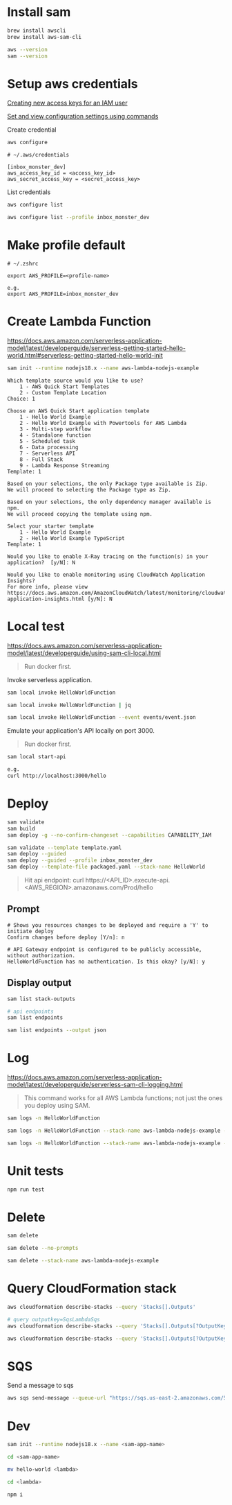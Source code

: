 # Install sam

```sh
brew install awscli
brew install aws-sam-cli

aws --version
sam --version
```

# Setup aws credentials

[Creating new access keys for an IAM user](https://docs.aws.amazon.com/keyspaces/latest/devguide/access.credentials.html#create.keypair)

[Set and view configuration settings using commands](https://docs.aws.amazon.com/cli/latest/userguide/cli-configure-files.html#cli-configure-files-methods)

Create credential

```sh
aws configure
```

```
# ~/.aws/credentials

[inbox_monster_dev]
aws_access_key_id = <access_key_id>
aws_secret_access_key = <secret_access_key>
```

List credentials

```sh
aws configure list

aws configure list --profile inbox_monster_dev
```

# Make profile default

```
# ~/.zshrc

export AWS_PROFILE=<profile-name>

e.g.
export AWS_PROFILE=inbox_monster_dev
```

# Create Lambda Function

https://docs.aws.amazon.com/serverless-application-model/latest/developerguide/serverless-getting-started-hello-world.html#serverless-getting-started-hello-world-init

```sh
sam init --runtime nodejs18.x --name aws-lambda-nodejs-example
```

```
Which template source would you like to use?
	1 - AWS Quick Start Templates
	2 - Custom Template Location
Choice: 1

Choose an AWS Quick Start application template
	1 - Hello World Example
	2 - Hello World Example with Powertools for AWS Lambda
	3 - Multi-step workflow
	4 - Standalone function
	5 - Scheduled task
	6 - Data processing
	7 - Serverless API
	8 - Full Stack
	9 - Lambda Response Streaming
Template: 1

Based on your selections, the only Package type available is Zip.
We will proceed to selecting the Package type as Zip.

Based on your selections, the only dependency manager available is npm.
We will proceed copying the template using npm.

Select your starter template
	1 - Hello World Example
	2 - Hello World Example TypeScript
Template: 1

Would you like to enable X-Ray tracing on the function(s) in your application?  [y/N]: N

Would you like to enable monitoring using CloudWatch Application Insights?
For more info, please view https://docs.aws.amazon.com/AmazonCloudWatch/latest/monitoring/cloudwatch-application-insights.html [y/N]: N
```

# Local test

https://docs.aws.amazon.com/serverless-application-model/latest/developerguide/using-sam-cli-local.html

> Run docker first.

Invoke serverless application.

```sh
sam local invoke HelloWorldFunction

sam local invoke HelloWorldFunction | jq

sam local invoke HelloWorldFunction --event events/event.json
```

Emulate your application's API locally on port 3000.

> Run docker first.

```bash
sam local start-api

e.g.
curl http://localhost:3000/hello
```

# Deploy

```bash
sam validate
sam build
sam deploy -g --no-confirm-changeset --capabilities CAPABILITY_IAM

sam validate --template template.yaml
sam deploy --guided
sam deploy --guided --profile inbox_monster_dev
sam deploy --template-file packaged.yaml --stack-name HelloWorld
```

> Hit api endpoint: curl https://<API_ID>.execute-api.<AWS_REGION>.amazonaws.com/Prod/hello

## Prompt

```
# Shows you resources changes to be deployed and require a 'Y' to initiate deploy
Confirm changes before deploy [Y/n]: n

# API Gateway endpoint is configured to be publicly accessible, without authorization.
HelloWorldFunction has no authentication. Is this okay? [y/N]: y
```

## Display output

```sh
sam list stack-outputs

# api endpoints
sam list endpoints

sam list endpoints --output json
```

# Log

https://docs.aws.amazon.com/serverless-application-model/latest/developerguide/serverless-sam-cli-logging.html

> This command works for all AWS Lambda functions; not just the ones you deploy using SAM.

```bash
sam logs -n HelloWorldFunction

sam logs -n HelloWorldFunction --stack-name aws-lambda-nodejs-example --tail

sam logs -n HelloWorldFunction --stack-name aws-lambda-nodejs-example --debug
```

# Unit tests

```bash
npm run test
```

# Delete

```bash
sam delete

sam delete --no-prompts

sam delete --stack-name aws-lambda-nodejs-example
```

# Query CloudFormation stack

```sh
aws cloudformation describe-stacks --query 'Stacks[].Outputs'

# query outputkey=SqsLambdaSqs
aws cloudformation describe-stacks --query 'Stacks[].Outputs[?OutputKey==`SqsLambdaSqs`]'

aws cloudformation describe-stacks --query 'Stacks[].Outputs[?OutputKey==`SqsLambdaSqs`].OutputValue[]'
```

# SQS

Send a message to sqs

```sh
aws sqs send-message --queue-url "https://sqs.us-east-2.amazonaws.com/524978277775/sam-app-Lambda2Sqs-L4oXiYmo4QKb" --message-body "hello from sqs-lambda trigger" --profile inbox_monster_dev
```

# Dev

```sh
sam init --runtime nodejs18.x --name <sam-app-name>

cd <sam-app-name>

mv hello-world <lambda>

cd <lambda>

npm i
```

